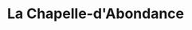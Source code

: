 ---
title: La Chapelle-d'Abondance
url: /la-chapelle-dabondance/
latitude: 46.296
longitude: 6.789
---